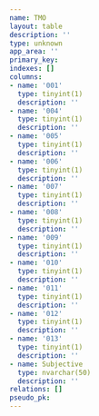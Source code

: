 ```yaml
---
name: TMO
layout: table
description: ''
type: unknown
app_area: ''
primary_key: 
indexes: []
columns:
- name: '001'
  type: tinyint(1)
  description: ''
- name: '004'
  type: tinyint(1)
  description: ''
- name: '005'
  type: tinyint(1)
  description: ''
- name: '006'
  type: tinyint(1)
  description: ''
- name: '007'
  type: tinyint(1)
  description: ''
- name: '008'
  type: tinyint(1)
  description: ''
- name: '009'
  type: tinyint(1)
  description: ''
- name: '010'
  type: tinyint(1)
  description: ''
- name: '011'
  type: tinyint(1)
  description: ''
- name: '012'
  type: tinyint(1)
  description: ''
- name: '013'
  type: tinyint(1)
  description: ''
- name: Subjective
  type: nvarchar(50)
  description: ''
relations: []
pseudo_pk: 
---
```


